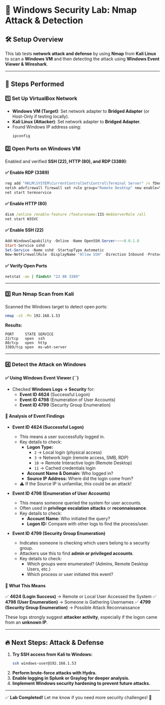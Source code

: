 # 📌 Windows Security Lab: Nmap Attack & Detection

## 🛠️ **Setup Overview**

This lab tests **network attack and defense** by using **Nmap** from **Kali Linux** to scan a **Windows VM** and then detecting the attack using **Windows Event Viewer & Wireshark**.

---

## 🔹 **Steps Performed**

### **1️⃣ Set Up VirtualBox Network**

- **Windows VM (Target)**: Set network adapter to **Bridged Adapter** (or Host-Only if testing locally).
- **Kali Linux (Attacker)**: Set network adapter to **Bridged Adapter**.
- Found Windows IP address using:
  ```cmd
  ipconfig
  ```

### **2️⃣ Open Ports on Windows VM**

Enabled and verified **SSH (22), HTTP (80), and RDP (3389)**:

#### **✅ Enable RDP (3389)**

```cmd
reg add "HKLM\SYSTEM\CurrentControlSet\Control\Terminal Server" /v fDenyTSConnections /t REG_DWORD /d 0 /f
netsh advfirewall firewall set rule group="Remote Desktop" new enable=Yes
net start termservice
```

#### **✅ Enable HTTP (80)**

```cmd
dism /online /enable-feature /featurename:IIS-WebServerRole /all
net start W3SVC
```

#### **✅ Enable SSH (22)**

```powershell
Add-WindowsCapability -Online -Name OpenSSH.Server~~~~0.0.1.0
Start-Service sshd
Set-Service -Name sshd -StartupType Automatic
New-NetFirewallRule -DisplayName "Allow SSH" -Direction Inbound -Protocol TCP -LocalPort 22 -Action Allow
```

#### **✅ Verify Open Ports**

```cmd
netstat -an | findstr "22 80 3389"
```

---

### **3️⃣ Run Nmap Scan from Kali**

Scanned the Windows target to detect open ports:

```bash
nmap -sS -Pn 192.168.1.53
```

**Results:**

```
PORT     STATE SERVICE
22/tcp   open  ssh
80/tcp   open  http
3389/tcp open  ms-wbt-server
```

---

### **4️⃣ Detect the Attack on Windows**

#### **✅ Using Windows Event Viewer (**``**)**

- Checked **Windows Logs → Security** for:
  - **Event ID 4624** (Successful Logon)
  - **Event ID 4798** (Enumeration of User Accounts)
  - **Event ID 4799** (Security Group Enumeration)

#### **🚨 Analysis of Event Findings**

- **Event ID 4624 (Successful Logon)**

  - This means a user successfully logged in.
  - Key details to check:
    - **Logon Type:**
      - `2` → Local login (physical access)
      - `3` → Network login (remote access, SMB, RDP)
      - `10` → Remote Interactive login (Remote Desktop)
      - `11` → Cached credentials login
    - **Account Name & Domain:** Who logged in?
    - **Source IP Address:** Where did the login come from?
  - ⚠️ If the Source IP is unfamiliar, this could be an attack!

- **Event ID 4798 (Enumeration of User Accounts)**

  - This means someone queried the system for user accounts.
  - Often used in **privilege escalation attacks** or **reconnaissance**.
  - Key details to check:
    - **Account Name:** Who initiated the query?
    - **Logon ID:** Compare with other logs to find the process/user.

- **Event ID 4799 (Security Group Enumeration)**

  - Indicates someone is checking which users belong to a security group.
  - Attackers use this to find **admin or privileged accounts**.
  - Key details to check:
    - Which groups were enumerated? (Admins, Remote Desktop Users, etc.)
    - Which process or user initiated this event?

#### **🚨 What This Means**

✅ **4624 (Login Success)** → Remote or Local User Accessed the System ✅ **4798 (User Enumeration)** → Someone is Gathering Usernames ✅ **4799 (Security Group Enumeration)** → Possible Attack Reconnaissance

These logs strongly suggest **attacker activity**, especially if the logon came from an **unknown IP**.

---

## 🔥 **Next Steps: Attack & Defense**

1. **Try SSH access from Kali to Windows:**
   ```bash
   ssh windows-user@192.168.1.53
   ```
2. **Perform brute-force attacks with Hydra.**
3. **Enable logging in Splunk or Graylog for deeper analysis.**
4. **Implement Windows security hardening to prevent future attacks.**

---

✅ **Lab Completed!** Let me know if you need more security challenges! 🚀

